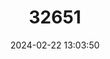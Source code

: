 ---
title: "32651"
category: "Chukrasia tabularis"
draft: false
date: 2024-02-22 13:03:50
languages:
  English: ["Chittagong wood"]
  Malayalam: ["Chuvannakil"]
  Marathi: ["Dalmara", "Lal-devdar"]
  Tamil: ["Maleiveppu"]
  Undetermined: ["Yinma"]
  Bengali: ["Chickrassy"]
---